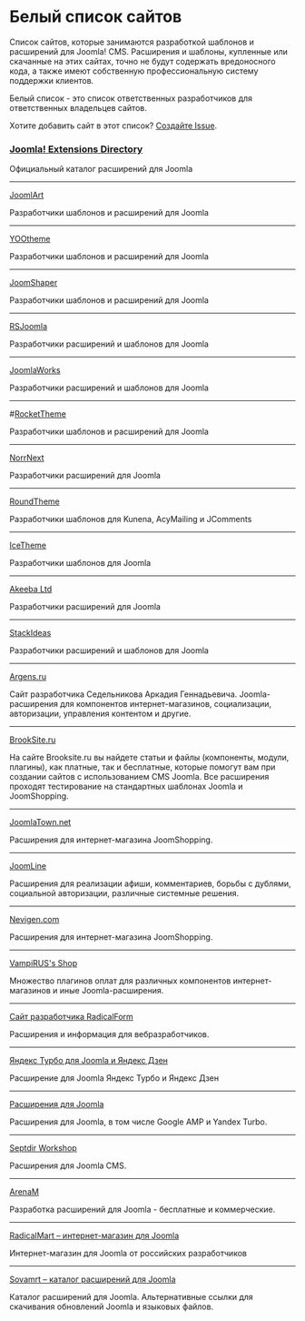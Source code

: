 # Белый список сайтов
Список сайтов, которые занимаются разработкой шаблонов и расширений для Joomla! CMS. Расширения и шаблоны, купленные или скачанные на этих сайтах, точно не будут содержать вредоносного кода, а также имеют собственную профессиональную систему поддержки клиентов.

Белый список - это список ответственных разработчиков для ответственных владельцев сайтов.

Хотите добавить сайт в этот список? [Создайте Issue](https://github.com/RUJL/rujl.github.io/issues/new?template=whitelist.md).

### [Joomla! Extensions Directory](https://extensions.joomla.org/)
Официальный каталог расширений для Joomla

---
[JoomlArt](https://www.joomlart.com/)

Разработчики шаблонов и расширений для Joomla

---
[YOOtheme](https://yootheme.com/)

Разработчики шаблонов и расширений для Joomla

---
[JoomShaper](https://https://www.joomshaper.com/)

Разработчики шаблонов и расширений для Joomla

---
[RSJoomla](https://www.rsjoomla.com/)

Разработчики расширений и шаблонов для Joomla

---
[JoomlaWorks](https://www.joomlaworks.net/)

Разработчики расширений и шаблонов для Joomla

---
#[RocketTheme](https://rockettheme.com/)

Разработчики шаблонов и расширений для Joomla

---
[NorrNext](https://www.norrnext.com/)

Разработчики расширений для Joomla

---

[RoundTheme](https://www.roundtheme.com)

Разработчики шаблонов для Kunena, AcyMailing и JComments

---

[IceTheme](https://www.icetheme.com/)

Разработчики шаблонов для Joomla

---
[Akeeba Ltd](https://www.akeebabackup.com/)

Разработчики расширений для Joomla

---

[StackIdeas](https://stackideas.com/)

Разработчики расширений и шаблонов для Joomla

---
[Argens.ru](https://argens.ru/)

Сайт разработчика Седельникова Аркадия Геннадьевича. Joomla-расширения для компонентов интернет-магазинов, социализации, авторизации, управления контентом и другие.

---

[BrookSite.ru](http://brooksite.ru/)

На сайте Brooksite.ru вы найдете статьи и файлы (компоненты, модули, плагины), как платные, так и бесплатные, которые помогут вам при создании сайтов с использованием CMS Joomla. Все расширения проходят тестирование на стандартных шаблонах Joomla и JoomShopping.

---
[JoomlaTown.net](http://joomlatown.net/)

Расширения для интернет-магазина JoomShopping.

---
[JoomLine](https://joomline.ru/)

Расширения для реализации афиши, комментариев, борьбы с дублями, социальной авторизации, различные системные решения.

---
[Nevigen.com](https://nevigen.com/ru/)

Расширения для интернет-магазина JoomShopping.

---
[VampiRUS's Shop](https://shop.vampirus.ru/)

Множество плагинов оплат для различных компонентов интернет-магазинов и иные Joomla-расширения.

---
[Сайт разработчика RadicalForm](https://hika.su/)

Расширения и информация для вебразработчиков.

---
[Яндекс Турбо для Joomla и Яндекс Дзен](https://jturbo.ru/)

Расширение для Joomla Яндекс Турбо и Яндекс Дзен

---
[Расширения для Joomla](https://fictionlabs.ru/)

Расширения для Joomla, в том числе Google AMP и Yandex Turbo.

---
[Septdir Workshop](https://www.septdir.com/)

Расширения для Joomla CMS.

---
[ArenaM](https://arenam.ru/)

Разработка расширений для Joomla - бесплатные и коммерческие.

---
[RadicalMart – интернет-магазин для Joomla](https://radicalmart.ru)

Интернет-магазин для Joomla от российских разработчиков

---
[Sovamrt – каталог расширений для Joomla](https://sovmart.ru)

Каталог расширений для Joomla. Альтернативные ссылки для скачивания обновлений Joomla и языковых файлов.  
